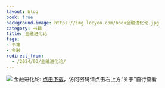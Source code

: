 ```yaml
---
layout: blog
book: true
background-image: https://img.locyoo.com/book金融进化论.jpg
category: 书籍
title: 金融进化论
tags:
- 书籍
- 金融
redirect_from:
  - /2024/03/金融进化论/
---
```

![](https://img.locyoo.com/book金融进化论.jpg)
金融进化论: <a name = "ref1" href="https://089m.com/f/50983618-1314466442-df8c0b?p=3619">点击下载</a>，访问密码请点击右上方“关于”自行查看